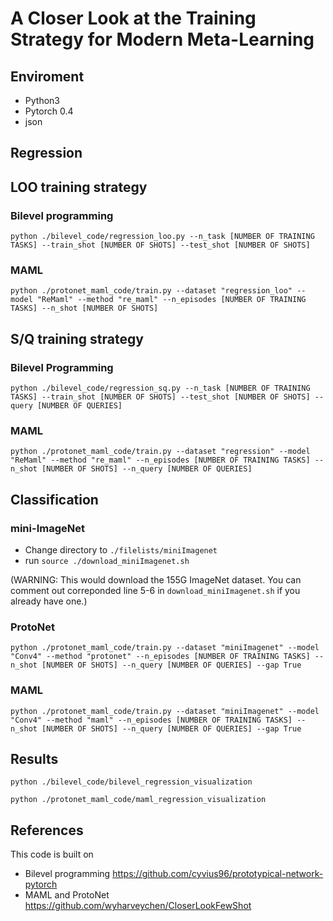 # A Closer Look at the Training Strategy for Modern Meta-Learning

## Enviroment
 - Python3
 - Pytorch 0.4
 - json

## Regression

## LOO training strategy

### Bilevel programming

```python ./bilevel_code/regression_loo.py --n_task [NUMBER OF TRAINING TASKS] --train_shot [NUMBER OF SHOTS] --test_shot [NUMBER OF SHOTS]```

### MAML

```python ./protonet_maml_code/train.py --dataset "regression_loo" --model "ReMaml" --method "re_maml" --n_episodes [NUMBER OF TRAINING TASKS] --n_shot [NUMBER OF SHOTS]```

## S/Q training strategy

### Bilevel Programming

```python ./bilevel_code/regression_sq.py --n_task [NUMBER OF TRAINING TASKS] --train_shot [NUMBER OF SHOTS] --test_shot [NUMBER OF SHOTS] --query [NUMBER OF QUERIES]```

### MAML

```python ./protonet_maml_code/train.py --dataset "regression" --model "ReMaml" --method "re_maml" --n_episodes [NUMBER OF TRAINING TASKS] --n_shot [NUMBER OF SHOTS] --n_query [NUMBER OF QUERIES]```


## Classification

### mini-ImageNet
* Change directory to `./filelists/miniImagenet`
* run `source ./download_miniImagenet.sh` 

(WARNING: This would download the 155G ImageNet dataset. You can comment out correponded line 5-6 in `download_miniImagenet.sh` if you already have one.) 

### ProtoNet

```python ./protonet_maml_code/train.py --dataset "miniImagenet" --model "Conv4" --method "protonet" --n_episodes [NUMBER OF TRAINING TASKS] --n_shot [NUMBER OF SHOTS] --n_query [NUMBER OF QUERIES] --gap True```

### MAML

```python ./protonet_maml_code/train.py --dataset "miniImagenet" --model "Conv4" --method "maml" --n_episodes [NUMBER OF TRAINING TASKS] --n_shot [NUMBER OF SHOTS] --n_query [NUMBER OF QUERIES] --gap True```

## Results

```python ./bilevel_code/bilevel_regression_visualization```

```python ./protonet_maml_code/maml_regression_visualization```

## References
This code is built on

* Bilevel programming
https://github.com/cyvius96/prototypical-network-pytorch
* MAML and ProtoNet
https://github.com/wyharveychen/CloserLookFewShot

